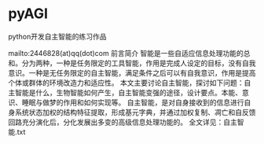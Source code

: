 # pyAGI
python开发自主智能的练习作品

mailto:2446828(at)qq(dot)com
前言简介
智能是一些自适应信息处理功能的总和。分为两种，一种是任务限定的工具智能，作用是完成人设定的目标，没有自我意识。一种是无任务限定的自主智能，满足条件之后可以有自我意识，作用是提高个体或群体的环境改造力和适应性。
本文主要讨论自主智能，探讨如下问题：自主智能是什么，生物智能如何产生，自主智能变强的途径，设计要点。本能、意识、睡眠与做梦的作用和如何实现等。
自主智能，是对自身接收到的信息进行自身系统状态加权的结构特征提取，形成基元字典，并通过加权复制、凋亡和自反馈回路充分演化后，分化发展出多变的高级信息处理功能的。
全文详见：自主智能.txt
